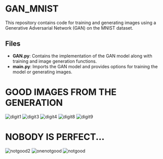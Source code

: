 # GAN_MNIST

This repository contains code for training and generating images using a Generative Adversarial Network (GAN) on the MNIST dataset.

## Files

- **GAN.py**: Contains the implementation of the GAN model along with training and image generation functions.
- **main.py**: Imports the GAN model and provides options for training the model or generating images.
# GOOD IMAGES FROM THE GENERATION
![digit1](https://github.com/nick860/GAN_MNIST/assets/55057278/9009100b-1dcd-4ccf-b93f-f03ae8c66e11)
![digit3](https://github.com/nick860/GAN_MNIST/assets/55057278/033fb937-617c-4af5-956d-d2e3def4f72e)
![digit4](https://github.com/nick860/GAN_MNIST/assets/55057278/c83d01e3-0f85-4e31-931f-cf34c4d23ab3)
![digit8](https://github.com/nick860/GAN_MNIST/assets/55057278/d298addc-6006-4b95-bba1-a273674c7983)
![digit9](https://github.com/nick860/GAN_MNIST/assets/55057278/8b2b09f9-334f-4229-8ba3-79d4706ec18f)
# NOBODY IS PERFECT...
![notgood2](https://github.com/nick860/GAN_MNIST/assets/55057278/943e262f-18f0-46eb-91c2-d77910c53dd0)
![onenotgood](https://github.com/nick860/GAN_MNIST/assets/55057278/840b78b4-17c7-4036-af03-d76829840f55)
![notgood](https://github.com/nick860/GAN_MNIST/assets/55057278/96a98a1b-5730-4090-84c4-1bbf39966cd8)
